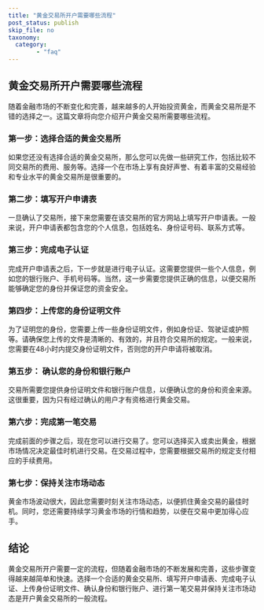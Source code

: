 ```yaml
---
title: "黄金交易所开户需要哪些流程"
post_status: publish
skip_file: no
taxonomy:
  category:
        - "faq"
---
```


## 黄金交易所开户需要哪些流程

随着金融市场的不断变化和完善，越来越多的人开始投资黄金，而黄金交易所是不错的选择之一。这篇文章将向您介绍开户黄金交易所需要哪些流程。

### 第一步：选择合适的黄金交易所

如果您还没有选择合适的黄金交易所，那么您可以先做一些研究工作，包括比较不同交易所的费用、服务等。选择一个在市场上享有良好声誉、有着丰富的交易经验和专业水平的黄金交易所是很重要的。

### 第二步：填写开户申请表

一旦确认了交易所，接下来您需要在该交易所的官方网站上填写开户申请表。一般来说，开户申请表都包含您的个人信息，包括姓名、身份证号码、联系方式等。

### 第三步：完成电子认证

完成开户申请表之后，下一步就是进行电子认证。这需要您提供一些个人信息，例如您的银行账户、手机号码等。当然，这一步需要您提供正确的信息，以便交易所能够确定您的身份并保证您的资金安全。

### 第四步：上传您的身份证明文件

为了证明您的身份，您需要上传一些身份证明文件，例如身份证、驾驶证或护照等。请确保您上传的文件是清晰的、有效的，并且符合交易所的规定。一般来说，您需要在48小时内提交身份证明文件，否则您的开户申请将被取消。

### 第五步： 确认您的身份和银行账户

交易所需要您提供身份证明文件和银行账户信息，以便确认您的身份和资金来源。这很重要，因为只有经过确认的用户才有资格进行黄金交易。

### 第六步：完成第一笔交易

完成前面的步骤之后，现在您可以进行交易了。您可以选择买入或卖出黄金，根据市场情况决定最佳时机进行交易。在交易过程中，您需要根据交易所的规定支付相应的手续费用。

### 第七步：保持关注市场动态

黄金市场波动很大，因此您需要时刻关注市场动态，以便抓住黄金交易的最佳时机。同时，您还需要持续学习黄金市场的行情和趋势，以便在交易中更加得心应手。

## 结论

黄金交易所开户需要一定的流程，但随着金融市场的不断发展和完善，这些步骤变得越来越简单和快速。选择一个合适的黄金交易所、填写开户申请表、完成电子认证、上传身份证明文件、确认身份和银行账户、进行第一笔交易并保持关注市场动态是开户黄金交易所的一般流程。
